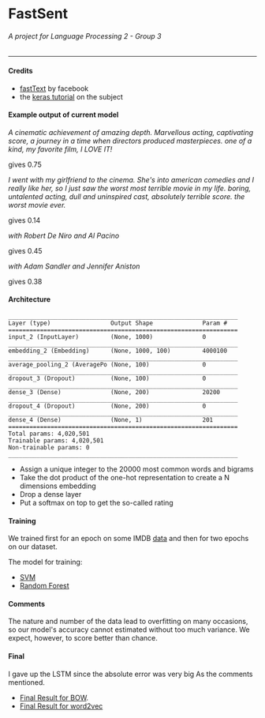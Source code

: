 # FastSent
###### A project for Language Processing 2 - Group 3

---

#### Credits

- [fastText](https://github.com/facebookresearch/fastText) by facebook
- the [keras tutorial](https://github.com/fchollet/keras/blob/master/examples/imdb_fasttext.py) on the subject

#### Example output of current model


*A cinematic achievement of amazing depth. Marvellous acting, captivating score,
a journey in a time when directors produced masterpieces. one of a kind, my favorite film,
I LOVE IT!*

gives 0.75

*I went with my girlfriend to the cinema. She's into american comedies and I
really like her, so I just saw the worst most terrible movie in my life.
boring, untalented acting, dull and uninspired cast, absolutely terrible score.
the worst movie ever.*

gives 0.14

*with Robert De Niro and Al Pacino*

gives 0.45

*with Adam Sandler and Jennifer Aniston*

gives  0.38



#### Architecture


	_________________________________________________________________
	Layer (type)                 Output Shape              Param #
	=================================================================
	input_2 (InputLayer)         (None, 1000)              0
	_________________________________________________________________
	embedding_2 (Embedding)      (None, 1000, 100)         4000100
	_________________________________________________________________
	average_pooling_2 (AveragePo (None, 100)               0
	_________________________________________________________________
	dropout_3 (Dropout)          (None, 100)               0
	_________________________________________________________________
	dense_3 (Dense)              (None, 200)               20200
	_________________________________________________________________
	dropout_4 (Dropout)          (None, 200)               0
	_________________________________________________________________
	dense_4 (Dense)              (None, 1)                 201
	=================================================================
	Total params: 4,020,501
	Trainable params: 4,020,501
	Non-trainable params: 0
	_________________________________________________________________

- Assign a unique integer to the 20000 most common words and bigrams
- Take the dot product of the one-hot representation to create a N dimensions embedding
- Drop a dense layer
- Put a softmax on top to get the so-called rating

#### Training

We trained first for an epoch on some IMDB [data](http://ai.stanford.edu/~amaas/data/sentiment/)
and then for two epochs on our dataset.

The model for training:
* [SVM](https://en.wikipedia.org/wiki/Support_vector_machine)
* [Random Forest](https://en.wikipedia.org/wiki/Random_forest)


#### Comments

The nature and number of the data lead to overfitting on many occasions,
so our model's accuracy cannot estimated without too much variance. We expect,
however, to score better than chance.

#### Final

I gave up the LSTM since the absolute error was very big As the comments mentioned.  
* [Final Result for BOW](https://github.com/JaggerWu/Sentiment-Analysis/blob/master/demo_BOW.ipynb).
* [Final Result for word2vec](https://github.com/JaggerWu/Sentiment-Analysis/blob/master/demo_word2vec.ipynb)

